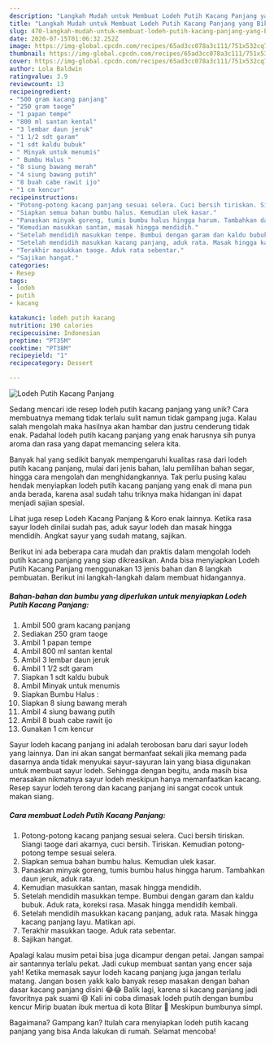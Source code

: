 ```yaml
---
description: "Langkah Mudah untuk Membuat Lodeh Putih Kacang Panjang yang Bikin Ngiler"
title: "Langkah Mudah untuk Membuat Lodeh Putih Kacang Panjang yang Bikin Ngiler"
slug: 470-langkah-mudah-untuk-membuat-lodeh-putih-kacang-panjang-yang-bikin-ngiler
date: 2020-07-15T01:06:32.252Z
image: https://img-global.cpcdn.com/recipes/65ad3cc078a3c111/751x532cq70/lodeh-putih-kacang-panjang-foto-resep-utama.jpg
thumbnail: https://img-global.cpcdn.com/recipes/65ad3cc078a3c111/751x532cq70/lodeh-putih-kacang-panjang-foto-resep-utama.jpg
cover: https://img-global.cpcdn.com/recipes/65ad3cc078a3c111/751x532cq70/lodeh-putih-kacang-panjang-foto-resep-utama.jpg
author: Lola Baldwin
ratingvalue: 3.9
reviewcount: 13
recipeingredient:
- "500 gram kacang panjang"
- "250 gram taoge"
- "1 papan tempe"
- "800 ml santan kental"
- "3 lembar daun jeruk"
- "1 1/2 sdt garam"
- "1 sdt kaldu bubuk"
- " Minyak untuk menumis"
- " Bumbu Halus "
- "8 siung bawang merah"
- "4 siung bawang putih"
- "8 buah cabe rawit ijo"
- "1 cm kencur"
recipeinstructions:
- "Potong-potong kacang panjang sesuai selera. Cuci bersih tiriskan. Siangi taoge dari akarnya, cuci bersih. Tiriskan. Kemudian potong-potong tempe sesuai selera."
- "Siapkan semua bahan bumbu halus. Kemudian ulek kasar."
- "Panaskan minyak goreng, tumis bumbu halus hingga harum. Tambahkan daun jeruk, aduk rata."
- "Kemudian masukkan santan, masak hingga mendidih."
- "Setelah mendidih masukkan tempe. Bumbui dengan garam dan kaldu bubuk. Aduk rata, koreksi rasa. Masak hingga mendidih kembali."
- "Setelah mendidih masukkan kacang panjang, aduk rata. Masak hingga kacang panjang layu. Matikan api."
- "Terakhir masukkan taoge. Aduk rata sebentar."
- "Sajikan hangat."
categories:
- Resep
tags:
- lodeh
- putih
- kacang

katakunci: lodeh putih kacang 
nutrition: 190 calories
recipecuisine: Indonesian
preptime: "PT35M"
cooktime: "PT38M"
recipeyield: "1"
recipecategory: Dessert

---
```



![Lodeh Putih Kacang Panjang](https://img-global.cpcdn.com/recipes/65ad3cc078a3c111/751x532cq70/lodeh-putih-kacang-panjang-foto-resep-utama.jpg)

Sedang mencari ide resep lodeh putih kacang panjang yang unik? Cara membuatnya memang tidak terlalu sulit namun tidak gampang juga. Kalau salah mengolah maka hasilnya akan hambar dan justru cenderung tidak enak. Padahal lodeh putih kacang panjang yang enak harusnya sih punya aroma dan rasa yang dapat memancing selera kita.

Banyak hal yang sedikit banyak mempengaruhi kualitas rasa dari lodeh putih kacang panjang, mulai dari jenis bahan, lalu pemilihan bahan segar, hingga cara mengolah dan menghidangkannya. Tak perlu pusing kalau hendak menyiapkan lodeh putih kacang panjang yang enak di mana pun anda berada, karena asal sudah tahu triknya maka hidangan ini dapat menjadi sajian spesial.

Lihat juga resep Lodeh Kacang Panjang &amp; Koro enak lainnya. Ketika rasa sayur lodeh dinilai sudah pas, aduk sayur lodeh dan masak hingga mendidih. Angkat sayur yang sudah matang, sajikan.


Berikut ini ada beberapa cara mudah dan praktis dalam mengolah lodeh putih kacang panjang yang siap dikreasikan. Anda bisa menyiapkan Lodeh Putih Kacang Panjang menggunakan 13 jenis bahan dan 8 langkah pembuatan. Berikut ini langkah-langkah dalam membuat hidangannya.

<!--inarticleads1-->

##### Bahan-bahan dan bumbu yang diperlukan untuk menyiapkan Lodeh Putih Kacang Panjang:

1. Ambil 500 gram kacang panjang
1. Sediakan 250 gram taoge
1. Ambil 1 papan tempe
1. Ambil 800 ml santan kental
1. Ambil 3 lembar daun jeruk
1. Ambil 1 1/2 sdt garam
1. Siapkan 1 sdt kaldu bubuk
1. Ambil  Minyak untuk menumis
1. Siapkan  Bumbu Halus :
1. Siapkan 8 siung bawang merah
1. Ambil 4 siung bawang putih
1. Ambil 8 buah cabe rawit ijo
1. Gunakan 1 cm kencur


Sayur lodeh kacang panjang ini adalah terobosan baru dari sayur lodeh yang lainnya. Dan ini akan sangat bermanfaat sekali jika memang pada dasarnya anda tidak menyukai sayur-sayuran lain yang biasa digunakan untuk membuat sayur lodeh. Sehingga dengan begitu, anda masih bisa merasakan nikmatnya sayur lodeh meskipun hanya memanfaatkan kacang. Resep sayur lodeh terong dan kacang panjang ini sangat cocok untuk makan siang. 

<!--inarticleads2-->

##### Cara membuat Lodeh Putih Kacang Panjang:

1. Potong-potong kacang panjang sesuai selera. Cuci bersih tiriskan. Siangi taoge dari akarnya, cuci bersih. Tiriskan. Kemudian potong-potong tempe sesuai selera.
1. Siapkan semua bahan bumbu halus. Kemudian ulek kasar.
1. Panaskan minyak goreng, tumis bumbu halus hingga harum. Tambahkan daun jeruk, aduk rata.
1. Kemudian masukkan santan, masak hingga mendidih.
1. Setelah mendidih masukkan tempe. Bumbui dengan garam dan kaldu bubuk. Aduk rata, koreksi rasa. Masak hingga mendidih kembali.
1. Setelah mendidih masukkan kacang panjang, aduk rata. Masak hingga kacang panjang layu. Matikan api.
1. Terakhir masukkan taoge. Aduk rata sebentar.
1. Sajikan hangat.


Apalagi kalau musim petai bisa juga dicampur dengan petai. Jangan sampai air santannya terlalu pekat. Jadi cukup membuat santan yang encer saja yah! Ketika memasak sayur lodeh kacang panjang juga jangan terlalu matang. Jangan bosen yakk kalo banyak resep masakan dengan bahan dasar kacang panjang disini 😂😂 Balik lagi, karena si kacang panjang jadi favoritnya pak suami 😄 Kali ini coba dimasak lodeh putih dengan bumbu kencur Mirip buatan ibuk mertua di kota Blitar 🤗 Meskipun bumbunya simpl. 

Bagaimana? Gampang kan? Itulah cara menyiapkan lodeh putih kacang panjang yang bisa Anda lakukan di rumah. Selamat mencoba!
